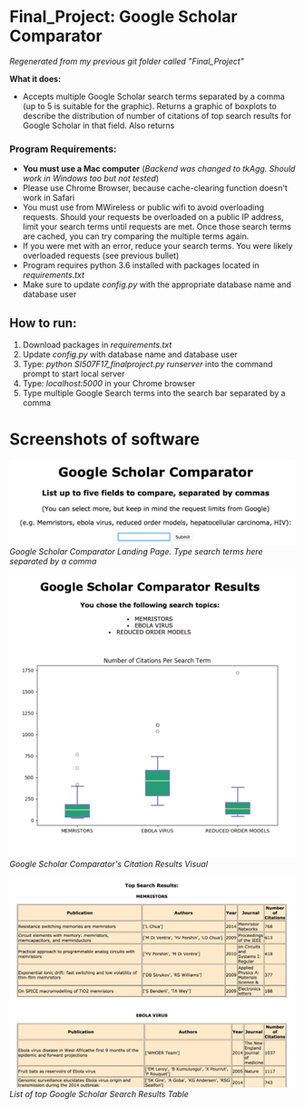 # Final_Project: Google Scholar Comparator
*Regenerated from my previous git folder called "Final_Project"*

**What it does:**
* Accepts multiple Google Scholar search terms separated by a comma (up to 5 is suitable for the graphic). Returns a graphic of boxplots to describe the distribution of number of citations of top search results for Google Scholar in that field. Also returns 

### Program Requirements:
* **You must use a Mac computer** (*Backend was changed to tkAgg. Should work in Windows too but not tested*)
* Please use Chrome Browser, because cache-clearing function doesn't work in Safari
* You must use from MWireless or public wifi to avoid overloading requests. Should your requests be overloaded on a public IP address, limit your search terms until requests are met. Once those search terms are cached, you can try comparing the multiple terms again.
* If you were met with an error, reduce your search terms. You were likely overloaded requests (see previous bullet)
* Program requires python 3.6 installed with packages located in *requirements.txt*
* Make sure to update *config.py* with the appropriate database name and database user

## How to run:
1. Download packages in *requirements.txt*
2. Update *config.py* with database name and database user
3. Type: *python SI507F17_finalproject.py runserver* into the command prompt to start local server
3. Type: *localhost:5000* in your Chrome browser
4. Type multiple Google Search terms into the search bar separated by a comma

# Screenshots of software

![Image of Google Scholar Comparator](https://github.com/elisawarner/Final_Project/blob/master/Google_Comparator_1.png)
*Google Scholar Comparator Landing Page. Type search terms here separated by a comma*

![Image of Google Scholar Comparator](https://github.com/elisawarner/Final_Project/blob/master/Google_Comparator_3.png)
*Google Scholar Comparator's Citation Results Visual*

![Image of Google Scholar Comparator](https://github.com/elisawarner/Final_Project/blob/master/Google_Comparator-2.png)
*List of top Google Scholar Search Results Table*
